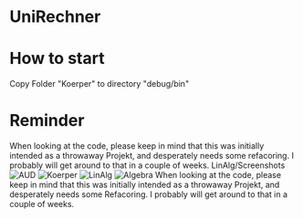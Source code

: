 # UniRechner
# How to start
Copy Folder "Koerper" to directory "debug/bin"
# Reminder
When looking at the code, please keep in mind that this was initially intended as a throwaway Projekt, and desperately needs some refacoring.
I probably will get around to that in a couple of weeks.
LinAlg/Screenshots![AUD](https://user-images.githubusercontent.com/50637739/154668427-9ae87dbb-bf86-4d46-9617-91d95410369e.png)
![Koerper](https://user-images.githubusercontent.com/50637739/154668429-a4d715d4-1e16-44b4-a895-776a331cc5d1.png)
![LinAlg](https://user-images.githubusercontent.com/50637739/154668430-d32dbe77-172a-4a66-9524-bf69e20389e6.png)
![Algebra](https://user-images.githubusercontent.com/50637739/154668437-1dd52925-b422-429f-825b-6d5b90c92d67.png)
When looking at the code, please keep in mind that this was initially intended as a throwaway Projekt, and desperately needs some Refacoring.
I probably will get around to that in a couple of weeks.
